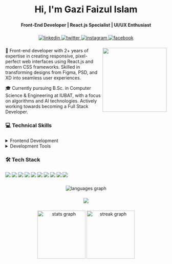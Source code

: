 <h1 align="center">Hi, I'm Gazi Faizul Islam</h1>

###

<div align="center">
  <b>Front-End Developer | React.js Specialist | UI/UX Enthusiast</b>
</div>

###

<div align="center">
  <a href="https://www.linkedin.com/in/gazi-faizul-islam/" target="_blank">
    <img src="https://img.shields.io/badge/LinkedIn-0077B5?style=for-the-badge&logo=linkedin&logoColor=white" alt="linkedin"/>
  </a>
  <a href="https://x.com/faizul_gazi" target="_blank">
    <img src="https://img.shields.io/badge/Twitter-1DA1F2?style=for-the-badge&logo=twitter&logoColor=white" alt="twitter"/>
  </a>
  <a href="https://www.instagram.com/ferdowsgazi.008/" target="_blank">
    <img src="https://img.shields.io/badge/Instagram-E4405F?style=for-the-badge&logo=instagram&logoColor=white" alt="instagram"/>
  </a>
  <a href="https://www.facebook.com/md.ferdows.587" target="_blank">
    <img src="https://img.shields.io/badge/Facebook-1877F2?style=for-the-badge&logo=facebook&logoColor=white" alt="facebook"/>
  </a>
</div>


###

<div align="left">
  <img align="right" height="200" src="[https://media.giphy.com/media/LS2WElet7iL31i3bxh/giphy.gif?cid=ecf05e47xw6ye36uww9xoqx9yqwwnfmc6476jit8dsk2olz0&ep=v1_gifs_search&rid=giphy.gif&ct=g](https://media.giphy.com/media/v1.Y2lkPTc5MGI3NjExandneWVvYzFzd3BvanVybjJ3bDJwcWRnYnJnODVlZDlzMDNnbjd0ZSZlcD12MV9naWZzX3NlYXJjaCZjdD1n/7FrOU9tPbgAZtxV5mb/giphy.gif)"/>
  <p>🚀 Front-end developer with 2+ years of expertise in creating responsive, pixel-perfect web interfaces using React.js and modern CSS frameworks. Skilled in transforming designs from Figma, PSD, and XD into seamless user experiences.</p>
  <p>🎓 Currently pursuing B.Sc. in Computer Science & Engineering at IUBAT, with a focus on algorithms and AI technologies. Actively working towards becoming a Full Stack Developer.</p>
</div>

###

<h3 align="left">💻 Technical Skills</h3>

###

<details>
<summary>Frontend Development</summary>
- React.js, JavaScript (ES6+)
- HTML5, CSS3
- Bootstrap, Tailwind CSS
- Responsive Design
- UI/UX Implementation
</details>

<details>
<summary>Development Tools</summary>
- Git & GitHub
- VS Code
- Firebase
- RESTful APIs
- Figma
</details>

###

<h3 align="left">🛠️ Tech Stack</h3>

###

<div align="left">
  <img src="https://img.shields.io/badge/React-20232A?style=for-the-badge&logo=react&logoColor=61DAFB" />
  <img src="https://img.shields.io/badge/JavaScript-F7DF1E?style=for-the-badge&logo=javascript&logoColor=black" />
  <img src="https://img.shields.io/badge/Tailwind_CSS-38B2AC?style=for-the-badge&logo=tailwind-css&logoColor=white" />
  <img src="https://img.shields.io/badge/Bootstrap-563D7C?style=for-the-badge&logo=bootstrap&logoColor=white" />
  <img src="https://img.shields.io/badge/HTML5-E34F26?style=for-the-badge&logo=html5&logoColor=white" />
  <img src="https://img.shields.io/badge/CSS3-1572B6?style=for-the-badge&logo=css3&logoColor=white" />
  <img src="https://img.shields.io/badge/Firebase-039BE5?style=for-the-badge&logo=Firebase&logoColor=white" />
  <img src="https://img.shields.io/badge/Python-3776AB?style=for-the-badge&logo=python&logoColor=white" />
  <img src="https://img.shields.io/badge/Java-ED8B00?style=for-the-badge&logo=openjdk&logoColor=white" />
  <img src="https://img.shields.io/badge/GIT-E44C30?style=for-the-badge&logo=git&logoColor=white" />
</div>

###

<div align="center">
  <img src="https://github-readme-stats.vercel.app/api/top-langs/?username=faizul-gazi&theme=radical&hide_border=true&include_all_commits=true&count_private=true&layout=compact" alt="languages graph" />
</div>

###

###

<div align="center">
  <img src="https://profile-counter.glitch.me/faizul-gazi/count.svg?" />
</div>

###

<div align="center">
  <img src="https://github-readme-stats.vercel.app/api?username=faizul-gazi&hide_title=false&hide_rank=false&show_icons=true&include_all_commits=true&count_private=true&disable_animations=false&theme=radical&locale=en&hide_border=true" height="150" alt="stats graph" />
  <img src="https://github-readme-streak-stats.herokuapp.com/?user=faizul-gazi&theme=radical&hide_border=true" height="150" alt="streak graph" />
</div>

###
